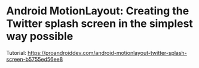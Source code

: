 # Android MotionLayout: Creating the Twitter splash screen in the simplest way possible

Tutorial: https://proandroiddev.com/android-motionlayout-twitter-splash-screen-b5755ed56ee8

